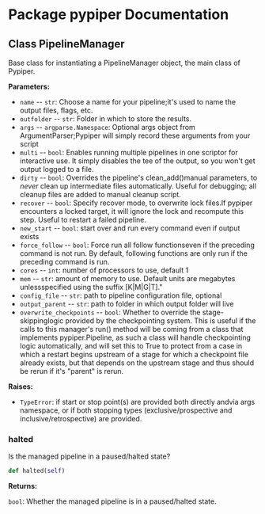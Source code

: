 # Package pypiper Documentation

## Class PipelineManager
Base class for instantiating a PipelineManager object, the main class of Pypiper.

**Parameters:**

- `name` -- `str`:  Choose a name for your pipeline;it's used to name the output files, flags, etc.
- `outfolder` -- `str`:  Folder in which to store the results.
- `args` -- `argparse.Namespace`:  Optional args object from ArgumentParser;Pypiper will simply record these arguments from your script
- `multi` -- `bool`:  Enables running multiple pipelines in one scriptor for interactive use. It simply disables the tee of the output, so you won't get output logged to a file.
- `dirty` -- `bool`:  Overrides the pipeline's clean_add()manual parameters, to *never* clean up intermediate files automatically. Useful for debugging; all cleanup files are added to manual cleanup script.
- `recover` -- `bool`:  Specify recover mode, to overwrite lock files.If pypiper encounters a locked target, it will ignore the lock and recompute this step. Useful to restart a failed pipeline.
- `new_start` -- `bool`:  start over and run every command even if output exists
- `force_follow` -- `bool`:  Force run all follow functionseven if  the preceding command is not run. By default, following functions  are only run if the preceding command is run.
- `cores` -- `int`:  number of processors to use, default 1
- `mem` -- `str`:  amount of memory to use. Default units are megabytes unlessspecified using the suffix [K|M|G|T]."
- `config_file` -- `str`:  path to pipeline configuration file, optional
- `output_parent` -- `str`:  path to folder in which output folder will live
- `overwrite_checkpoints` -- `bool`:  Whether to override the stage-skippinglogic provided by the checkpointing system. This is useful if the calls to this manager's run() method will be coming from a class that implements pypiper.Pipeline, as such a class will handle checkpointing logic automatically, and will set this to True to protect from a case in which a restart begins upstream of a stage for which a checkpoint file already exists, but that depends on the upstream stage and thus should be rerun if it's "parent" is rerun.


**Raises:**

- `TypeError`:  if start or stop point(s) are provided both directly andvia args namespace, or if both stopping types (exclusive/prospective and inclusive/retrospective) are provided.


### halted
Is the managed pipeline in a paused/halted state?
```python
def halted(self)
```

**Returns:**

`bool`:  Whether the managed pipeline is in a paused/halted state.



